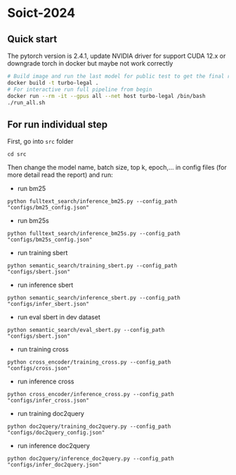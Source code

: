 # Soict-2024

## Quick start

The pytorch version is 2.4.1, update NVIDIA driver for support CUDA 12.x or downgrade torch in docker but maybe not work correctly

```bash
# Build image and run the last model for public test to get the final result
docker build -t turbo-legal .
# For interactive run full pipeline from begin
docker run --rm -it --gpus all --net host turbo-legal /bin/bash
./run_all.sh
```

## For run individual step
First, go into `src` folder
```
cd src
```

Then change the model name, batch size, top k, epoch,... in config files (for more detail read the report) and run:

  - run bm25
```
python fulltext_search/inference_bm25.py --config_path "configs/bm25_config.json"
```

  - run bm25s
```
python fulltext_search/inference_bm25s.py --config_path "configs/bm25s_config.json"
```

  - run training sbert
```
python semantic_search/training_sbert.py --config_path "configs/sbert.json"
```

  - run inference sbert
```
python semantic_search/inference_sbert.py --config_path "configs/infer_sbert.json"
```

  - run eval sbert in dev dataset
```
python semantic_search/eval_sbert.py --config_path "configs/sbert.json"
```

  - run training cross
```
python cross_encoder/training_cross.py --config_path "configs/cross.json"
```

  - run inference cross
```
python cross_encoder/inference_cross.py --config_path "configs/infer_cross.json"
```

  - run training doc2query
```
python doc2query/training_doc2query.py --config_path "configs/doc2query_config.json"
```

  - run inference doc2query
```
python doc2query/inference_doc2query.py --config_path "configs/infer_doc2query.json"
```
